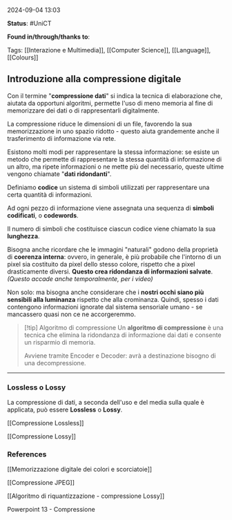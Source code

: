 2024-09-04 13:03

<b>Status</b>: #UniCT

<b>Found in/through/thanks to</b>: 

Tags: [[Interazione e Multimedia]], [[Computer Science]], [[Language]], [[Colours]]

## Introduzione alla compressione digitale

Con il termine "**compressione dati**" si indica la tecnica di elaborazione che, aiutata da opportuni algoritmi, permette l'uso di meno memoria al fine di memorizzare dei dati o di rappresentarli digitalmente. 

La compressione riduce le dimensioni di un file, favorendo la sua memorizzazione in uno spazio ridotto - questo aiuta grandemente anche il trasferimento di informazione via rete. 

Esistono molti modi per rappresentare la stessa informazione: se esiste un metodo che permette di rappresentare la stessa quantità di informazione di un altro, ma ripete informazioni o ne mette più del necessario, queste ultime vengono chiamate "**dati ridondanti**". 

Definiamo **codice** un sistema di simboli utilizzati per rappresentare una certa quantità di informazioni.

Ad ogni pezzo di informazione viene assegnata una sequenza di **simboli codificati**, o **codewords**. 

Il numero di simboli che costituisce ciascun codice viene chiamato la sua **lunghezza**. 

Bisogna anche ricordare che le immagini "naturali" godono della proprietà di **coerenza interna**: ovvero, in generale, è più probabile che l'intorno di un pixel sia costituito da pixel dello stesso colore, rispetto che a pixel drasticamente diversi. **Questo crea ridondanza di informazioni salvate**. *(Questo accade anche temporalmente, per i video)*

Non solo: ma bisogna anche considerare che i **nostri occhi siano più sensibili alla luminanza** rispetto che alla crominanza. Quindi, spesso i dati contengono informazioni ignorate dal sistema sensoriale umano - se mancassero quasi non ce ne accorgeremmo. 

>[!tip] Algoritmo di compressione
>Un **algoritmo di compressione** è una tecnica che elimina la ridondanza di informazione dai dati e consente un risparmio di memoria.
>
>Avviene tramite Encoder e Decoder: avrà a destinazione bisogno di una decompressione. 

---
### Lossless o Lossy

La compressione di dati, a seconda dell'uso e del media sulla quale è applicata, può essere **Lossless** o **Lossy**.

[[Compressione Lossless]]

[[Compressione Lossy]]

### References

[[Memorizzazione digitale dei colori e scorciatoie]]

[[Compressione JPEG]]

[[Algoritmo di riquantizzazione - compressione Lossy]]

Powerpoint 13 - Compressione